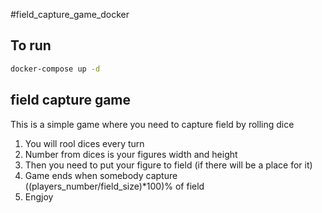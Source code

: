 #field_capture_game_docker

## To run

```bash
docker-compose up -d
```

## field capture game
This is a simple game where you need to capture field by rolling dice
1. You will rool dices every turn
2. Number from dices is your figures width and height
3. Then you need to put your figure to field (if there will be a place for it)
4. Game ends when somebody capture ((players_number/field_size)\*100)% of field
5. Engjoy
